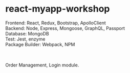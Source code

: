 # react-myapp-workshop

Frontend: React, Redux, Bootstrap, ApolloClient <br/>
Backend: Node, Express, Mongoose, GraphQL, Passport<br/>
Database: MongoDB<br/>
Test: Jest, enzyme<br/>
Package Builder: Webpack, NPM<br/>
<br/><br/>


Order Management, Login module.

